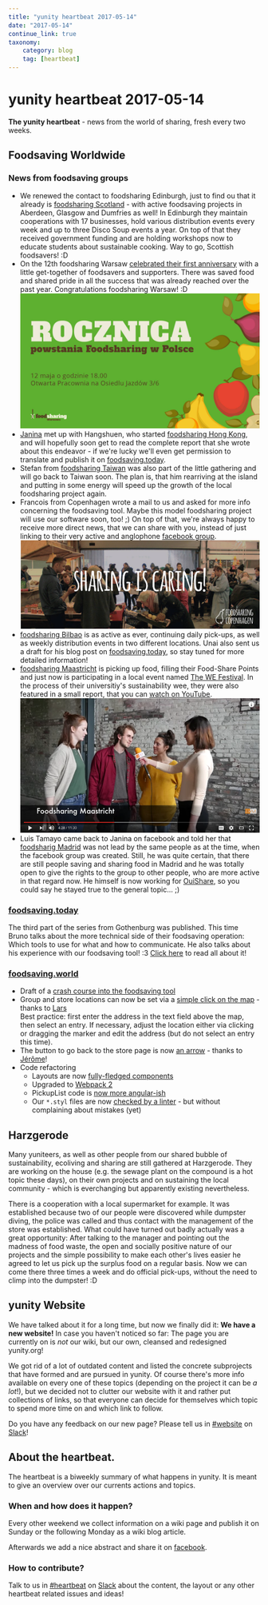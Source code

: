 ```yaml
---
title: "yunity heartbeat 2017-05-14"
date: "2017-05-14"
continue_link: true
taxonomy:
    category: blog
    tag: [heartbeat]
---
```


# yunity heartbeat 2017-05-14

**The yunity heartbeat** - news from the world of sharing, fresh every two weeks.

## Foodsaving Worldwide

### News from foodsaving groups 

* We renewed the contact to foodsharing Edinburgh, just to find ou that it already is [foodsharing Scotland](http://www.foodsharing.scot/) - with active foodsaving projects in Aberdeen, Glasgow and Dumfries as well! In Edinburgh they maintain cooperations with 17 businesses, hold various distribution events every week and up to three Disco Soup events a year. On top of that they received government funding and are holding workshops now to educate students about sustainable cooking. Way to go, Scottish foodsavers! :D
* On the 12th foodsharing Warsaw [celebrated their first anniversary](https://www.facebook.com/events/129721877573917/) with a little get-together of foodsavers and supporters. There was saved food and shared pride in all the success that was already reached over the past year. Congratulations foodsharing Warsaw! :D
![Invitation to the anniversary event in Warsaw](fswarsaw_anniversary.jpg)
* [Janina](https://yunity.atlassian.net/wiki/spaces/~Janina) met up with Hangshuen, who started [foodsharing Hong Kong](https://www.facebook.com/foodsharinghk/), and will hopefully soon get to read the complete report that she wrote about this endeavor - if we're lucky we'll even get permission to translate and publish it on [foodsaving.today](https://foodsaving.today).
* Stefan from [foodsharing Taiwan](https://www.facebook.com/foodsharingtaiwan/) was also part of the little gathering and will go back to Taiwan soon. The plan is, that him rearriving at the island and putting in some energy will speed up the growth of the local foodsharing project again.
* Francois from Copenhagen wrote a mail to us and asked for more info concerning the foodsaving tool. Maybe this model foodsharing project will use our software soon, too! ;) On top of that, we're always happy to receive more direct news, that we can share with you, instead of just linking to their very active and anglophone [facebook group](https://www.facebook.com/groups/foodsharingcopenhagen/).
![foodsharing Copenhagen facebook group picture](fscph_sharingiscaring.jpg)
* [foodsharing Bilbao](https://www.facebook.com/groups/1853289058224368/) is as active as ever, continuing daily pick-ups, as well as weekly distribution events in two different locations. Unai also sent us a draft for his blog post on [foodsaving.today](https://foodsaving.today), so stay tuned for more detailed information!
* [foodsharing Maastricht](https://www.facebook.com/FoodSharingMaastricht/) is picking up food, filling their Food-Share Points and just now is participating in a local event named [The WE Festival](https://www.facebook.com/events/236869946766836/). In the process of their universitiy's sustainability wee, they were also featured in a small report, that you can [watch on YouTube](https://www.youtube.com/watch?v=WHn1vn3jHHU#t=04m23s).
![Screenshot from the report on YouTube](fsmaastricht_report.png)
* Luis Tamayo came back to Janina on facebook and told her that [foodsharig Madrid](https://www.facebook.com/groups/721992124580044/) was not lead by the same people as at the time, when the facebook group was created. Still, he was quite certain, that there are still people saving and sharing food in Madrid and he was totally open to give the rights to the group to other people, who are more active in that regard now. He himself is now working for [OuiShare](http://ouishare.net/en), so you could say he stayed true to the general topic... ;)

### [foodsaving.today](https://foodsaving.today)

The third part of the series from Gothenburg was published. This time Bruno talks about the more technical side of their foodsaving operation: Which tools to use for what and how to communicate. He also talks about his experience with our foodsaving tool! :3 [Click here](https://foodsaving.today/en/blog/2017/04/27/foodsharing-gothenburg-part3) to read all about it!

### [foodsaving.world](https://foodsaving.world)

- Draft of a [crash course into the foodsaving tool](https://github.com/yunity/foodsaving-docs/blob/master/foodsaving-tool-intro/README.md)
- Group and store locations can now be set via a [simple click on the map](https://github.com/yunity/foodsaving-frontend/pull/441) - thanks to [Lars](https://github.com/D0nPiano)  
Best practice: first enter the address in the text field above the map, then select an entry. If necessary, adjust the location either via clicking or dragging the marker and edit the address (but do not select an entry this time).
- The button to go back to the store page is now [an arrow](https://github.com/yunity/foodsaving-frontend/pull/481) - thanks to [Jérôme](https://github.com/jeromechrist)!
- Code refactoring
  - Layouts are now [fully-fledged components](https://github.com/yunity/foodsaving-frontend/pull/473)
  - Upgraded to [Webpack 2](https://github.com/yunity/foodsaving-frontend/pull/491)
  - PickupList code is [now more angular-ish](https://github.com/yunity/foodsaving-frontend/pull/420)
  - Our `*.styl` files are now [checked by a linter](https://github.com/yunity/foodsaving-frontend/pull/493) - but without complaining about mistakes (yet)

## Harzgerode

Many yuniteers, as well as other people from our shared bubble of sustainability, ecoliving and sharing are still gathered at Harzgerode. They are working on the house (e.g. the sewage plant on the compound is a hot topic these days), on their own projects and on sustaining the local community - which is everchanging but apparently existing nevertheless.

There is a cooperation with a local supermarket for example. It was established because two of our people were discovered while dumpster diving, the police was called and thus contact with the management of the store was established. What could have turned out badly actually was a great opportunity: After talking to the manager and pointing out the madness of food waste, the open and socially positive nature of our projects and the simple possibility to make each other's lives easier he agreed to let us pick up the surplus food on a regular basis. Now we can come there three times a week and do official pick-ups, without the need to climp into the dumpster! :D

## yunity Website

We have talked about it for a long time, but now we finally did it: **We have a new website!**
In case you haven't noticed so far: The page you are currently on is *not* our wiki, but our own, cleansed and redesigned yunity.org!

We got rid of a lot of outdated content and listed the concrete subprojects that have formed and are pursued in yunity. Of course there's more info available on every one of these topics (depending on the project it can be *a lot*!), but we decided not to clutter our website with it and rather put collections of links, so that everyone can decide for themselves which topic to spend more time on and which link to follow.

Do you have any feedback on our new page? Please tell us in [#website](https://yunity.slack.com/messages/C0FPKA5U2/) on [Slack](https://slackin.yunity.org/)!

## About the heartbeat.

The heartbeat is a biweekly summary of what happens in yunity. It is meant to give an overview over our currents actions and topics.

### When and how does it happen?

Every other weekend we collect information on a wiki page and publish it on Sunday or the following Monday as a wiki blog article.

Afterwards we add a nice abstract and share it on [facebook](https://www.facebook.com/yunity.org/).

### How to contribute?

Talk to us in [#heartbeat](https://yunity.slack.com/messages/heartbeat/) on [Slack](https://slackin.yunity.org) about the content, the layout or any other heartbeat related issues and ideas!
